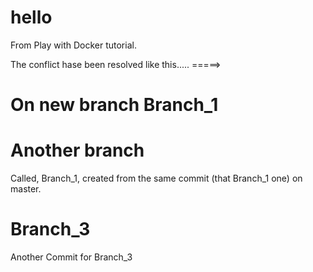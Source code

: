 # hello
From Play with Docker tutorial.

The conflict hase been resolved like this.....  =====>
# On new branch Branch_1

# Another branch 
Called, Branch_1, created from the same commit (that Branch_1 one) on master.

# Branch_3

Another Commit for Branch_3

